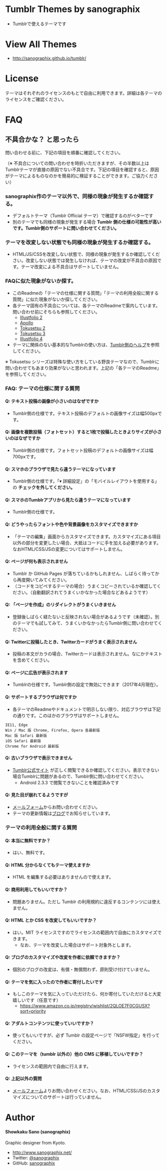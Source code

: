 # Tumblr Themes by sanographix

* Tumblrで使えるテーマです

# View All Themes

* <http://sanographix.github.io/tumblr/>

# License

テーマはそれぞれのライセンスのもとで自由に利用できます。詳細は各テーマのライセンスをご確認ください。

# FAQ

## 不具合かな？ と思ったら

問い合わせる前に、下記の項目を順番に確認してください。

（※ 不具合についての問い合わせを時折いただきますが、その半数以上はTumblrテーマが直接の原因でない不具合です。下記の項目を確認すると、原因がテーマによるものなのかを簡易的に検証することができます。ご協力ください）

### sanographix作のテーマ以外で、同様の現象が発生するか確認する。

- デフォルトテーマ（Tumblr Official テーマ）で確認するのがベターです
- 別のテーマでも同様の現象が発生する場合 **Tumblr 側の仕様の可能性が高いです。Tumblr側のサポートに問い合わせてください。**

### テーマを改変しない状態でも同様の現象が発生するか確認する。

- HTML/JS/CSSを改変しない状態で、同様の現象が発生するか確認してください。改変しない状態では発生しなければ、テーマの改変が不具合の原因です。テーマ改変による不具合はサポートしていません。

### FAQに似た現象がないか探す。

- このReadmeの「テーマの仕様に関する質問」「テーマの利用全般に関する質問」に似た現象がないか探してください。
- 各テーマ固有の不具合については、各テーマのReadmeで案内しています。問い合わせ前にそちらも参照してください。
     - [Illustfolio 2](https://github.com/sanographix/tumblr/blob/master/illustfolio2/readme.md#困ったときは)
     - [Apollo](https://github.com/sanographix/tumblr/tree/master/apollo#困ったときは)
     - [Tokusetsu 2](https://github.com/sanographix/tumblr/tree/master/tokusetsu2#困ったときは)
     - [Tokusetsu 3](https://sanographix.github.io/tokusetsu3/docs/faq.html)
     - [Illustfolio 4](https://sanographix.github.io/illustfolio4/docs/#faq)    
- テーマに関係のない基本的なTumblrの使い方は、[Tumblr側のヘルプ](https://www.tumblr.com/help)を参照してください。

※ Tokusetsu シリーズは特殊な使い方をしている野良テーマなので、Tumblrに問い合わせてもあまり効果がないと思われます。上記の「各テーマのReadme」を参照してください。

### FAQ: テーマの仕様に関する質問

#### Q: テキスト投稿の画像が小さいのはなぜですか

* Tumblr側の仕様です。テキスト投稿のデフォルトの画像サイズは幅500pxです。

#### Q: 画像を複数投稿（フォトセット）すると1枚で投稿したときよりサイズが小さいのはなぜですか

* Tumblr側の仕様です。フォトセット投稿のデフォルトの画像サイズは幅700pxです。

#### Q: スマホのブラウザで見たら違うテーマになっています

* Tumblr側の仕様です。「▾ 詳細設定」の「モバイルレイアウトを使用する」の **チェックを外してください。**

#### Q: スマホのTumblrアプリから見たら違うテーマになっています

* Tumblr側の仕様です。

#### Q: どうやったらフォントや色や背景画像をカスタマイズできますか

* 「テーマの編集」画面からカスタマイズできます。カスタマイズにある項目以外の部分を変更したい場合、大抵はコードに手を加える必要があります。なおHTML/CSS/JSの変更についてはサポートしません。

#### Q: ページが何も表示されません

* Tumblr か GitHub Pages が落ちているかもしれません、しばらく待ってから再度開いてみてください。
* （コードをコピペするテーマの場合）うまくコピーされているか確認してください。（自動翻訳されてうまくいかなかった場合などあるようです）

#### Q: 「ページを作成」のリダイレクトがうまくいきません

* 登録後しばらく経たないと反映されない場合があるようです（未確認）。別のテーマでも試してみて、うまくいかなかったらTumblr側に問い合わせてください。

#### Q: Twitterに投稿したとき、Twitterカードがうまく表示されません

* 投稿の本文がカラの場合、Twitterカードは表示されません。なにかテキストを含めてください。

#### Q: ページに広告が表示されます

* Tumblrの仕様です。Tumblr側の設定で無効にできます（2017年4月現在）。

#### Q: サポートするブラウザは何ですか

* 各テーマのReadmeやドキュメントで明示しない限り、対応ブラウザは下記の通りです。このほかのブラウザはサポートしません。

```
IE11, Edge
Win / Mac 版 Chrome, Firefox, Opera 各最新版
Mac 版 Safari 最新版
iOS Safari 最新版
Chrome for Android 最新版
```

#### Q: 古いブラウザで表示できません

* [Tumblr公式サイト](https://www.tumblr.com/) が正しく閲覧できるか確認してください。表示できない場合Tumblrに問題があるので、Tumblr側に問い合わせてください。
    * Android 2.3.3 で閲覧できないことを確認済みです

#### Q: 見た目が崩れてるようですが

* [メールフォーム](http://www.sanographix.net/contact/)からお問い合わせください。
* テーマの更新情報は[ブログ](http://memo.sanographix.net/)でお知らせしています。

### テーマの利用全般に関する質問

#### Q: 本当に無料ですか？

* はい、無料です。

#### Q: HTML 分からなくてもテーマ使えますか

* HTML を編集する必要はありませんので使えます。

#### Q: 商用利用してもいいですか？

* 問題ありません。ただし Tumblr の利用規約に違反するコンテンツには使えません。

#### Q: HTML とか CSS を改変してもいいですか？

* はい。MIT ライセンスですのでライセンスの範囲内で自由にカスタマイズできます。
    * なお、テーマを改変した場合はサポート対象外とします。

#### Q: ブログのカスタマイズや改変を作者に依頼できますか？

* 個別のブログの改変は、有償・無償問わず、原則受け付けていません。

#### Q: テーマを気に入ったので作者に寄付したいです

* もしこのテーマを気に入っていただけたら、何か寄付していただけると大変嬉しいです（任意です）
    * <https://www.amazon.co.jp/registry/wishlist/2QLOE7F0CGUSX?sort=priority>

#### Q: アダルトコンテンツに使っていいですか？
* 使ってもいいですが、必ず Tumblr の設定ページで「NSFW指定」を行ってください。

#### Q: このテーマを（tumblr 以外の）他の CMS に移植していいですか？
* ライセンスの範囲内で自由に行えます。

#### Q: 上記以外の質問

* [メールフォーム](http://www.sanographix.net/contact/)よりお問い合わせください。なお、HTML/CSS/JSのカスタマイズについてのサポートは行っていません。

# Author

#### Showkaku Sano (sanographix)

Graphic designer from Kyoto.

* <http://www.sanographix.net/>
* Twitter: [@sanographix](https://twitter.com/sanographix)
* GitHub: [sanographix](https://github.com/sanographix)
